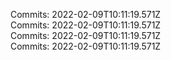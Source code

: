 Commits: 2022-02-09T10:11:19.571Z
<br>
Commits: 2022-02-09T10:11:19.571Z
<br>
Commits: 2022-02-09T10:11:19.571Z
<br>
Commits: 2022-02-09T10:11:19.571Z
<br>
